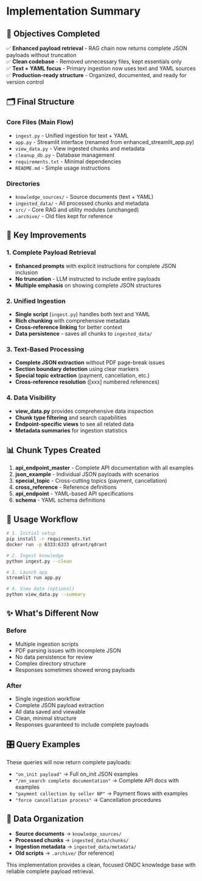 # Implementation Summary

## 🎯 Objectives Completed

✅ **Enhanced payload retrieval** - RAG chain now returns complete JSON payloads without truncation  
✅ **Clean codebase** - Removed unnecessary files, kept essentials only  
✅ **Text + YAML focus** - Primary ingestion now uses text and YAML sources  
✅ **Production-ready structure** - Organized, documented, and ready for version control  

## 🗂️ Final Structure

### Core Files (Main Flow)
- `ingest.py` - Unified ingestion for text + YAML
- `app.py` - Streamlit interface (renamed from enhanced_streamlit_app.py)
- `view_data.py` - View ingested chunks and metadata
- `cleanup_db.py` - Database management
- `requirements.txt` - Minimal dependencies
- `README.md` - Simple usage instructions

### Directories
- `knowledge_sources/` - Source documents (text + YAML)
- `ingested_data/` - All processed chunks and metadata
- `src/` - Core RAG and utility modules (unchanged)
- `.archive/` - Old files kept for reference

## 🔧 Key Improvements

### 1. Complete Payload Retrieval
- **Enhanced prompts** with explicit instructions for complete JSON inclusion
- **No truncation** - LLM instructed to include entire payloads
- **Multiple emphasis** on showing complete JSON structures

### 2. Unified Ingestion
- **Single script** (`ingest.py`) handles both text and YAML
- **Rich chunking** with comprehensive metadata
- **Cross-reference linking** for better context
- **Data persistence** - saves all chunks to `ingested_data/`

### 3. Text-Based Processing
- **Complete JSON extraction** without PDF page-break issues
- **Section boundary detection** using clear markers
- **Special topic extraction** (payment, cancellation, etc.)
- **Cross-reference resolution** ([xxx] numbered references)

### 4. Data Visibility
- **view_data.py** provides comprehensive data inspection
- **Chunk type filtering** and search capabilities
- **Endpoint-specific views** to see all related data
- **Metadata summaries** for ingestion statistics

## 📊 Chunk Types Created

1. **api_endpoint_master** - Complete API documentation with all examples
2. **json_example** - Individual JSON payloads with scenarios  
3. **special_topic** - Cross-cutting topics (payment, cancellation)
4. **cross_reference** - Reference definitions
5. **api_endpoint** - YAML-based API specifications
6. **schema** - YAML schema definitions

## 🚀 Usage Workflow

```bash
# 1. Initial setup
pip install -r requirements.txt
docker run -p 6333:6333 qdrant/qdrant

# 2. Ingest knowledge
python ingest.py --clean

# 3. Launch app
streamlit run app.py

# 4. View data (optional)
python view_data.py --summary
```

## ✨ What's Different Now

### Before
- Multiple ingestion scripts
- PDF parsing issues with incomplete JSON
- No data persistence for review
- Complex directory structure
- Responses sometimes showed wrong payloads

### After  
- Single ingestion workflow
- Complete JSON payload extraction
- All data saved and viewable
- Clean, minimal structure
- Responses guaranteed to include complete payloads

## 🎛️ Query Examples

These queries will now return complete payloads:
- `"on_init payload"` → Full on_init JSON examples
- `"/on_search complete documentation"` → Complete API docs with examples
- `"payment collection by seller NP"` → Payment flows with examples
- `"force cancellation process"` → Cancellation procedures

## 📁 Data Organization

- **Source documents** → `knowledge_sources/`
- **Processed chunks** → `ingested_data/chunks/`
- **Ingestion metadata** → `ingested_data/metadata/`
- **Old scripts** → `.archive/` (for reference)

This implementation provides a clean, focused ONDC knowledge base with reliable complete payload retrieval.